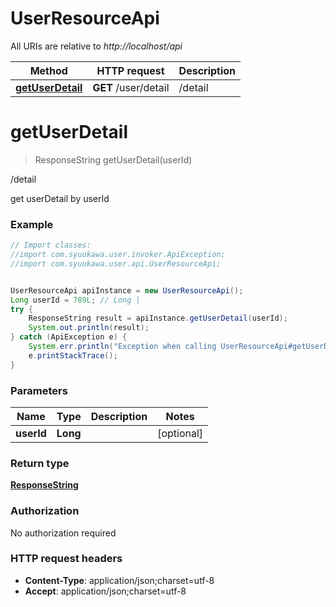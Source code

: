 # UserResourceApi

All URIs are relative to *http://localhost/api*

Method | HTTP request | Description
------------- | ------------- | -------------
[**getUserDetail**](UserResourceApi.md#getUserDetail) | **GET** /user/detail | /detail


<a name="getUserDetail"></a>
# **getUserDetail**
> ResponseString getUserDetail(userId)

/detail

get userDetail by userId

### Example
```java
// Import classes:
//import com.syuukawa.user.invoker.ApiException;
//import com.syuukawa.user.api.UserResourceApi;


UserResourceApi apiInstance = new UserResourceApi();
Long userId = 789L; // Long | 
try {
    ResponseString result = apiInstance.getUserDetail(userId);
    System.out.println(result);
} catch (ApiException e) {
    System.err.println("Exception when calling UserResourceApi#getUserDetail");
    e.printStackTrace();
}
```

### Parameters

Name | Type | Description  | Notes
------------- | ------------- | ------------- | -------------
 **userId** | **Long**|  | [optional]

### Return type

[**ResponseString**](ResponseString.md)

### Authorization

No authorization required

### HTTP request headers

 - **Content-Type**: application/json;charset=utf-8
 - **Accept**: application/json;charset=utf-8

